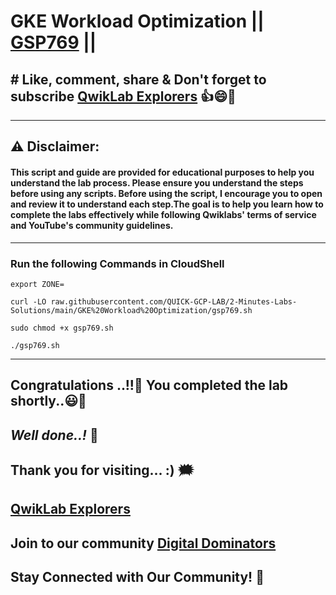 # GKE Workload Optimization || [GSP769](https://www.cloudskillsboost.google/focuses/15706?parent=catalog) ||

## # Like, comment, share & Don't forget to subscribe [QwikLab Explorers](https://youtube.com/@titashshil?si=RgamNu1dc9jVIbJN) 👍😄🤝

---
## ⚠️ **Disclaimer:**
#### This script and guide are provided for educational purposes to help you understand the lab process. Please ensure you understand the steps before using any scripts. Before using the script, I encourage you to open and review it to understand each step.The goal is to help you learn how to complete the labs effectively while following Qwiklabs' terms of service and YouTube's community guidelines.
---

### Run the following Commands in CloudShell

```
export ZONE=
```
```
curl -LO raw.githubusercontent.com/QUICK-GCP-LAB/2-Minutes-Labs-Solutions/main/GKE%20Workload%20Optimization/gsp769.sh

sudo chmod +x gsp769.sh

./gsp769.sh
```
---

## Congratulations ..!!🎉  You completed the lab shortly..😃💯

## *Well done..!* 👏

## Thank you for visiting... :) 🗯️

## [QwikLab Explorers](https://youtube.com/@titashshil?si=RgamNu1dc9jVIbJN)

## Join to our community [Digital Dominators](https://chat.whatsapp.com/J0o1beFGCHfJ8ZHGKjcqkd)

## Stay Connected with Our Community! 💬 

